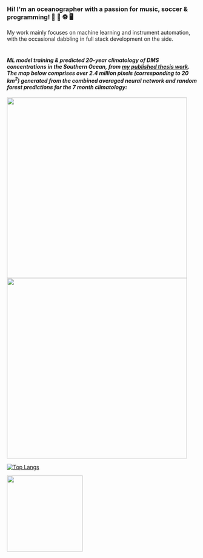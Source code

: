 ### Hi! I'm an oceanographer with a passion for music, soccer & programming! :ocean: :guitar: :soccer: :desktop_computer:
My work mainly focuses on machine learning and instrument automation, with the occasional dabbling in full stack development on the side. 
#
#### *ML model training & predicted 20-year climatology of DMS concentrations in the Southern Ocean, from [my published thesis work](https://aslopubs.onlinelibrary.wiley.com/doi/abs/10.1002/lno.12298). The map below comprises over 2.4 million pixels (corresponding to 20 km<sup>2</sup>) generated from the combined averaged neural network and random forest predictions for the 7 month climatology:*
<p float="left">
  <img src='https://user-images.githubusercontent.com/68400556/161632855-8fa55e2e-be69-47d4-94a2-f52e9ad1a0eb.gif'  height="475"/>
  <img src='https://user-images.githubusercontent.com/68400556/161633959-1ebbbef7-d62e-46d0-a7e0-d35cf432577e.gif'  height="475"/>
</p>

[![Top Langs](https://github-readme-stats-git-masterrstaa-rickstaa.vercel.app/api/top-langs/?username=bjmcnabb&size_weight=0.5&count_weight=0.5&langs_count=20&show_icons=true&theme=radical&layout=pie)](https://github.com/bjmcnabb/github-readme-stats)

<a href="https://github.com/anuraghazra/convoychat">
  <img height=200 align="center" src="https://github-readme-stats-git-masterrstaa-rickstaa.vercel.app/api/top-langs/?username=bjmcnabb&size_weight=0.5&count_weight=0.5&langs_count=20&show_icons=true&theme=radical&layout=donut&card_width=500" />
</a>
<!--
**bjmcnabb/bjmcnabb** is a ✨ _special_ ✨ repository because its `README.md` (this file) appears on your GitHub profile.

Here are some ideas to get you started:

- 🔭 I’m currently working on ...
- 🌱 I’m currently learning ...
- 👯 I’m looking to collaborate on ...
- 🤔 I’m looking for help with ...
- 💬 Ask me about ...
- 📫 How to reach me: ...
- 😄 Pronouns: ...
- ⚡ Fun fact: ...
-->

